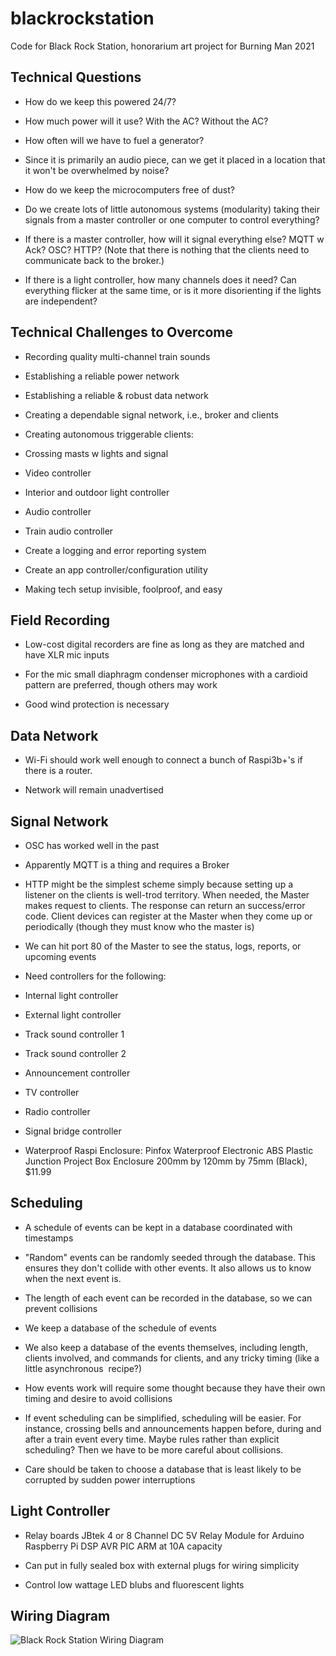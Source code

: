 # blackrockstation
Code for Black Rock Station, honorarium art project for Burning Man 2021

Technical Questions
-------------------

-   How do we keep this powered 24/7?

-   How much power will it use? With the AC? Without the AC?

-   How often will we have to fuel a generator?

-   Since it is primarily an audio piece, can we get it placed in a location that it won't be overwhelmed by noise?

-   How do we keep the microcomputers free of dust?

-   Do we create lots of little autonomous systems (modularity) taking their signals from a master controller or one computer to control everything?

-   If there is a master controller, how will it signal everything else? MQTT w Ack? OSC? HTTP? (Note that there is nothing that the clients need to communicate back to the broker.)

-   If there is a light controller, how many channels does it need? Can everything flicker at the same time, or is it more disorienting if the lights are independent?

Technical Challenges to Overcome
--------------------------------

-   Recording quality multi-channel train sounds

-   Establishing a reliable power network

-   Establishing a reliable & robust data network

-   Creating a dependable signal network, i.e., broker and clients

-   Creating autonomous triggerable clients:

-   Crossing masts w lights and signal

-   Video controller

-   Interior and outdoor light controller

-   Audio controller

-   Train audio controller

-   Create a logging and error reporting system

-   Create an app controller/configuration utility

-   Making tech setup invisible, foolproof, and easy

Field Recording
---------------

-   Low-cost digital recorders are fine as long as they are matched and have XLR mic inputs

-   For the mic small diaphragm condenser microphones with a cardioid pattern are preferred, though others may work

-   Good wind protection is necessary

Data Network
------------

-   Wi-Fi should work well enough to connect a bunch of Raspi3b+'s if there is a router.

-   Network will remain unadvertised

Signal Network
--------------

-   OSC has worked well in the past

-   Apparently MQTT is a thing and requires a Broker

-   HTTP might be the simplest scheme simply because setting up a listener on the clients is well-trod territory. When needed, the Master makes request to clients. The response can return an success/error code. Client devices can register at the Master when they come up or periodically (though they must know who the master is)

-   We can hit port 80 of the Master to see the status, logs, reports, or upcoming events

-   Need controllers for the following:

-   Internal light controller

-   External light controller

-   Track sound controller 1

-   Track sound controller 2

-   Announcement controller

-   TV controller

-   Radio controller

-   Signal bridge controller

-   Waterproof Raspi Enclosure: Pinfox Waterproof Electronic ABS Plastic Junction Project Box Enclosure 200mm by 120mm by 75mm (Black), $11.99

Scheduling
----------

-   A schedule of events can be kept in a database coordinated with timestamps

-   "Random" events can be randomly seeded through the database. This ensures they don't collide with other events. It also allows us to know when the next event is.

-   The length of each event can be recorded in the database, so we can prevent collisions

-   We keep a database of the schedule of events

-   We also keep a database of the events themselves, including length, clients involved, and commands for clients, and any tricky timing (like a little asynchronous  recipe?)

-   How events work will require some thought because they have their own timing and desire to avoid collisions

-   If event scheduling can be simplified, scheduling will be easier. For instance, crossing bells and announcements happen before, during and after a train event every time. Maybe rules rather than explicit scheduling? Then we have to be more careful about collisions.

-   Care should be taken to choose a database that is least likely to be corrupted by sudden power interruptions

Light Controller
----------------

-   Relay boards JBtek 4 or 8 Channel DC 5V Relay Module for Arduino Raspberry Pi DSP AVR PIC ARM at 10A capacity

-   Can put in fully sealed box with external plugs for wiring simplicity

-   Control low wattage LED blubs and fluorescent lights

Wiring Diagram
--------------

![Black Rock Station Wiring Diagram](https://github.com/wmodes/blackrockstation/images/wiring-diagram.png)
